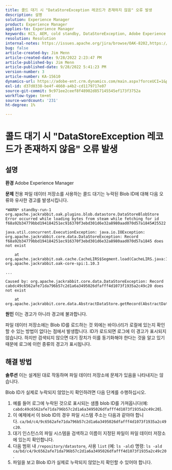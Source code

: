 ```yaml
---
title: 콜드 대기 시 "DataStoreException 레코드가 존재하지 않음" 오류 발생
description: 설명
solution: Experience Manager
product: Experience Manager
applies-to: Experience Manager
keywords: KCS, AEM, cold standby, DataStoreException, Adobe Experience Manager, 레코드가 없음, 오류, 경고, 경고
resolution: Resolution
internal-notes: https://issues.apache.org/jira/browse/OAK-8202,https://jira.corp.adobe.com/browse/GRANITE-11668
bug: false
article-created-by: Jim Menn
article-created-date: 9/28/2022 2:23:47 PM
article-published-by: Jim Menn
article-published-date: 9/28/2022 5:41:23 PM
version-number: 3
article-number: KA-15610
dynamics-url: https://adobe-ent.crm.dynamics.com/main.aspx?forceUCI=1&pagetype=entityrecord&etn=knowledgearticle&id=5e521024-393f-ed11-9db1-0022480866ad
exl-id: d37d0338-be4f-4660-a4b2-cd1179717e07
source-git-commit: 9c971ee2ceef8f48902d857145545ef173f3752a
workflow-type: tm+mt
source-wordcount: '231'
ht-degree: 1%

---
```


# 콜드 대기 시 &quot;DataStoreException 레코드가 존재하지 않음&quot; 오류 발생

## 설명


<b>환경</b>
Adobe Experience Manager

<b>문제</b>
전용 파일 데이터 저장소를 사용하는 콜드 대기는 누락된 Blob ID에 대해 다음 오류와 유사한 경고를 발생시킵니다.


```
*WARN* standby-run-1 org.apache.jackrabbit.oak.plugins.blob.datastore.DataStoreBlobStore Error occurred while loading bytes from steam while fetching for id f68a92b34779bbd194184251ec916370f3ebd301d6e32a8980aad070d57a1845#25522

java.util.concurrent.ExecutionException: java.io.IOException: org.apache.jackrabbit.core.data.DataStoreException: Record f68a92b34779bbd194184251ec916370f3ebd301d6e32a8980aad070d57a1845 does not exist

    at org.apache.jackrabbit.oak.cache.CacheLIRS$Segment.load(CacheLIRS.java:1017) org.apache.jackrabbit.oak-core-spi:1.10.3

...

Caused by: org.apache.jackrabbit.core.data.DataStoreException: Record cabdc49c6562afe71da796b57c2d1a6a3495026dfafff4d1073f1935a2c49c20 does not exist

    at org.apache.jackrabbit.core.data.AbstractDataStore.getRecord(AbstractDataStore.java:59)
```


<b>원인</b>
이는 경고가 아니라 경고에 불과합니다.

파일 데이터 저장소에는 Blob ID를 로드하는 것 외에는 바이너리가 로컬에 있는지 확인할 수 있는 방법이 없다는 점에서 발생합니다.
ID가 로드되면 로그에 이 경고가 표시되지 않습니다.
하지만 검색되지 않으면 대기 장치가 이를 동기화해야 한다는 것을 알고 있기 때문에 로그에 이런 종류의 경고가 표시됩니다.


## 해결 방법


<b>솔루션</b>
이는 설계된 대로 작동하며 파일 데이터 저장소에 문제가 있음을 나타내지는 않습니다.

Blob ID가 실제로 누락되지 않았는지 확인하려면 다음 단계를 수행하십시오.

1. 예를 들어 로그에 누락된 것으로 표시되는 샘플 blob ID를 가져옵니다(예: `cabdc49c6562afe71da796b57c2d1a6a3495026dfafff4d1073f1935a2c49c20`).
2. 이 예제에서 이 blob ID의 경우 파일 시스템 주소는 다음과 같아야 합니다. `ca/bd/c4/9c6562afe71da796b57c2d1a6a3495026dfafff4d1073f1935a2c49c20`.
3. 대기 인스턴스의 파일 시스템을 검색하고 이름이 지정된 파일이 파일 데이터 저장소에 있는지 확인합니다.
4. 다음 범위 내 `/repository/datastore`, 사용 `list` (예: `ls -ald`) 명령: `ls -ald ca/bd/c4/9c6562afe71da796b57c2d1a6a3495026dfafff4d1073f1935a2c49c20`.
5. 파일을 보고 Blob ID가 실제로 누락되지 않았는지 확인할 수 있어야 합니다.
